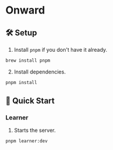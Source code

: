 # Onward

## 🛠️ Setup

1. Install `pnpm` if you don't have it already.

```sh
brew install pnpm
```

2. Install dependencies.

```sh
pnpm install
```

## 🚀 Quick Start

### Learner

1. Starts the server.

```sh
pnpm learner:dev
```
